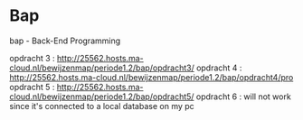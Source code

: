 # Bap
bap - Back-End Programming

opdracht 3 : http://25562.hosts.ma-cloud.nl/bewijzenmap/periode1.2/bap/opdracht3/
opdracht 4 : http://25562.hosts.ma-cloud.nl/bewijzenmap/periode1.2/bap/opdracht4/pro
opdracht 5 : http://25562.hosts.ma-cloud.nl/bewijzenmap/periode1.2/bap/opdracht5/
opdracht 6 : will not work since it's connected to a local database on my pc
